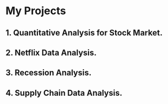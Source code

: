 # My Projects

## 1. Quantitative Analysis for Stock Market.
## 2. Netflix Data Analysis.
## 3. Recession Analysis.
## 4. Supply Chain Data Analysis.
